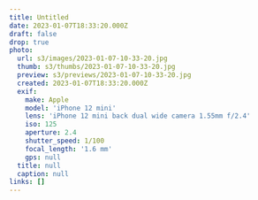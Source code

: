```yaml
---
title: Untitled
date: 2023-01-07T18:33:20.000Z
draft: false
drop: true
photo:
  url: s3/images/2023-01-07-10-33-20.jpg
  thumb: s3/thumbs/2023-01-07-10-33-20.jpg
  preview: s3/previews/2023-01-07-10-33-20.jpg
  created: 2023-01-07T18:33:20.000Z
  exif:
    make: Apple
    model: 'iPhone 12 mini'
    lens: 'iPhone 12 mini back dual wide camera 1.55mm f/2.4'
    iso: 125
    aperture: 2.4
    shutter_speed: 1/100
    focal_length: '1.6 mm'
    gps: null
  title: null
  caption: null
links: []
---
```

